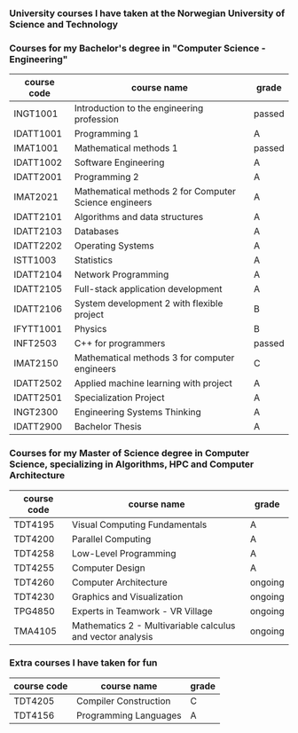 ### University courses I have taken at the Norwegian University of Science and Technology


### Courses for my Bachelor's degree in "Computer Science - Engineering"
| course code | course name                                         | grade   |
|-----------|-------------------------------------------------------|---------|
| INGT1001  | Introduction to the engineering profession            | passed  |
| IDATT1001 | Programming 1                                         | A       |
| IMAT1001  | Mathematical methods 1                                | passed  |
| IDATT1002 | Software Engineering                                  | A       |
| IDATT2001 | Programming 2                                         | A       |
| IMAT2021  | Mathematical methods 2 for Computer Science engineers | A       |
| IDATT2101 | Algorithms and data structures                        | A       |
| IDATT2103 | Databases                                             | A       |
| IDATT2202 | Operating Systems                                     | A       |
| ISTT1003  | Statistics                                            | A       |
| IDATT2104 | Network Programming                                   | A       |
| IDATT2105 | Full-stack application development                    | A       |
| IDATT2106 | System development 2 with flexible project            | B       |
| IFYTT1001 | Physics                                               | B       |
| INFT2503  | C++ for programmers                                   | passed  |
| IMAT2150  | Mathematical methods 3 for computer engineers         | C       |
| IDATT2502 | Applied machine learning with project                 | A       |
| IDATT2501 | Specialization Project                                | A       |
| INGT2300  | Engineering Systems Thinking                          | A       |
| IDATT2900 | Bachelor Thesis                                       | A       |

### Courses for my Master of Science degree in Computer Science, specializing in Algorithms, HPC and Computer Architecture
| course code | course name                                         | grade   |
|-----------|-------------------------------------------------------|---------|
| TDT4195   | Visual Computing Fundamentals                         | A       |
| TDT4200   | Parallel Computing                                    | A       |
| TDT4258   | Low-Level Programming                                 | A       |
| TDT4255   | Computer Design                                       | A       |
| TDT4260   | Computer Architecture                                 | ongoing  |
| TDT4230   | Graphics and Visualization                            | ongoing  |
| TPG4850   | Experts in Teamwork - VR Village                      | ongoing  |
| TMA4105   | Mathematics 2 - Multivariable calculus and vector analysis | ongoing  |



### Extra courses I have taken for fun
| course code | course name                                         | grade   |
|-----------|-------------------------------------------------------|---------|
| TDT4205   | Compiler Construction                                 | C       |
| TDT4156   | Programming Languages                                 | A       |
